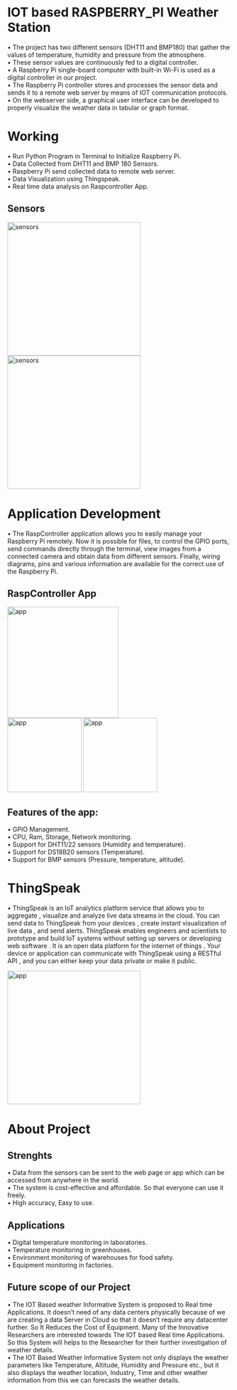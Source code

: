 # IOT based RASPBERRY_PI Weather Station
• The project has two different sensors (DHT11 and BMP180) that gather the values of temperature, humidity and pressure  from the atmosphere.<br/>
• These sensor values are continuously fed to a digital controller.<br/>
• A Raspberry Pi single-board computer with built-in Wi-Fi is used as a digital controller in our project.<br/>
• The Raspberry Pi controller stores and processes the sensor data and sends it to a remote web server by means of IOT communication protocols.<br/>
• On the webserver side, a graphical user interface can be developed to properly visualize the weather data in tabular or graph format.<br/>

# Working
• Run Python Program in Terminal to Initialize Raspberry Pi.<br/>
• Data Collected from DHT11 and BMP 180 Sensors.<br/>
• Raspberry Pi send collected data to remote web server.<br/>
• Data Visualization using Thingspeak.<br/>
• Real time data analysis on Raspcontroller App.<br/>

## Sensors

<img width="300" alt="sensors" src="https://github.com/nayandeep20028840/IOT-based-RASPBERRY_PI-Weather-Station/assets/97220336/fef8d35e-0228-4e4d-b01a-ecbff321f9c9.PNG">
<img width="300" alt="sensors" src="https://github.com/nayandeep20028840/IOT-based-RASPBERRY_PI-Weather-Station/assets/97220336/33a28de1-c5c7-4eee-b5f1-547dfa3cce92.PNG">

# Application Development

• The RaspController application allows you to easily manage your Raspberry Pi remotely. Now it is possible for files, to control the GPIO ports, send commands directly through the terminal, view images from a connected camera and obtain data from different sensors. Finally, wiring diagrams, pins and various information are available for the correct use of the Raspberry Pi.

## RaspController App

<img width="250" alt="app" src="https://github.com/nayandeep20028840/IOT-based-RASPBERRY_PI-Weather-Station/assets/97220336/c2eb6aa1-4f4a-40e7-b695-a99adf4f81cc.PNG"><br/>
<img width="167" alt="app" src="https://github.com/nayandeep20028840/IOT-based-RASPBERRY_PI-Weather-Station/assets/97220336/13293086-84eb-4753-af86-865f90fd4ae7.PNG">
<img width="167" alt="app" src="https://github.com/nayandeep20028840/IOT-based-RASPBERRY_PI-Weather-Station/assets/97220336/3077456c-bafa-4f18-8352-0a0bcb218d0e.PNG">

## Features of the app:

• GPIO Management.<br/>
• CPU, Ram, Storage, Network monitoring.<br/>
• Support for DHT11/22 sensors (Humidity and temperature).<br/>
• Support for DS18B20 sensors (Temperature).<br/>
• Support for BMP sensors (Pressure, temperature, altitude).<br/>

# ThingSpeak

• ThingSpeak is an IoT analytics platform service that allows you to aggregate , visualize and analyze live data streams in the cloud. You can send data to ThingSpeak from your devices , create instant visualization of live data , and send alerts. ThingSpeak enables engineers and scientists to prototype and build IoT systems without setting up servers or developing web software . It is an open data platform for the internet of things . Your device or application can communicate with ThingSpeak using a RESTful API , and you can either keep your data private or make it public.<br/>

<img width="300" alt="app" src="https://github.com/nayandeep20028840/IOT-based-RASPBERRY_PI-Weather-Station/assets/97220336/b8a9d4c0-4a9f-44d2-a045-efffa3d7db0c.PNG"><br/>

# About Project

## Strenghts

• Data from the sensors can be sent to the web page or app which can be accessed from anywhere in the world.<br/>
• The system is cost-effective and affordable. So that everyone can use it freely.<br/>
• High accuracy, Easy to use.<br/>

## Applications

• Digital temperature monitoring in laboratories.<br/>
• Temperature monitoring in greenhouses.<br/>
• Environment monitoring of warehouses for food safety.<br/>
• Equipment monitoring in factories.<br/>

## Future scope of our Project

• The IOT Based weather Informative System is proposed to Real time Applications. It doesn’t need of any data centers physically because of we are creating a data Server in Cloud so that it doesn’t require any datacenter further. So It Reduces the Cost of Equipment. Many of the Innovative Researchers are interested towards The IOT based Real time Applications. So this System will helps to the Researcher for their further investigation of weather details.<br/>
• The IOT Based Weather Informative System not only displays the weather parameters like Temperature, Altitude, Humidity and Pressure etc., but it also displays the weather location, Industry, Time and other weather information from this we can forecasts the weather details.<br/>






